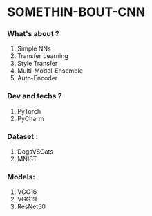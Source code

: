 # SOMETHIN-BOUT-CNN

### What's about ?
1. Simple NNs
2. Transfer Learning
3. Style Transfer
4. Multi-Model-Ensemble
5. Auto-Encoder

### Dev and techs ?
1. PyTorch
2. PyCharm

### Dataset :
1. DogsVSCats
2. MNIST

### Models:
1. VGG16
2. VGG19
3. ResNet50
